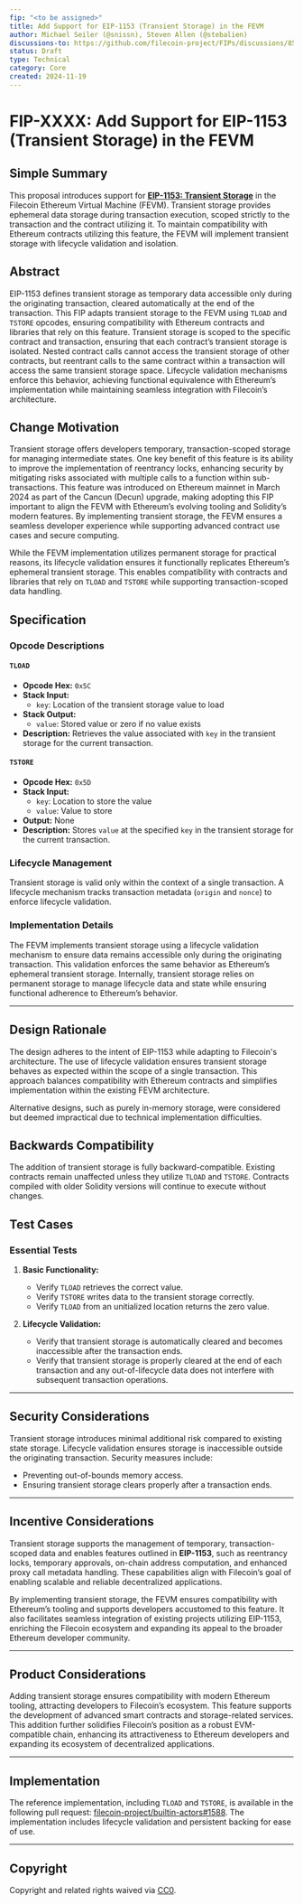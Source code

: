 ```yaml
---
fip: "<to be assigned>"  
title: Add Support for EIP-1153 (Transient Storage) in the FEVM  
author: Michael Seiler (@snissn), Steven Allen (@stebalien)  
discussions-to: https://github.com/filecoin-project/FIPs/discussions/855
status: Draft  
type: Technical  
category: Core  
created: 2024-11-19  
---
```


# FIP-XXXX: Add Support for EIP-1153 (Transient Storage) in the FEVM

## Simple Summary
This proposal introduces support for **[EIP-1153: Transient Storage](https://eips.ethereum.org/EIPS/eip-1153)** in the Filecoin Ethereum Virtual Machine (FEVM). Transient storage provides ephemeral data storage during transaction execution, scoped strictly to the transaction and the contract utilizing it. To maintain compatibility with Ethereum contracts utilizing this feature, the FEVM will implement transient storage with lifecycle validation and isolation.

## Abstract
EIP-1153 defines transient storage as temporary data accessible only during the originating transaction, cleared automatically at the end of the transaction. This FIP adapts transient storage to the FEVM using `TLOAD` and `TSTORE` opcodes, ensuring compatibility with Ethereum contracts and libraries that rely on this feature. Transient storage is scoped to the specific contract and transaction, ensuring that each contract’s transient storage is isolated. Nested contract calls cannot access the transient storage of other contracts, but reentrant calls to the same contract within a transaction will access the same transient storage space. Lifecycle validation mechanisms enforce this behavior, achieving functional equivalence with Ethereum’s implementation while maintaining seamless integration with Filecoin’s architecture.

## Change Motivation
Transient storage offers developers temporary, transaction-scoped storage for managing intermediate states. One key benefit of this feature is its ability to improve the implementation of reentrancy locks, enhancing security by mitigating risks associated with multiple calls to a function within sub-transactions. This feature was introduced on Ethereum mainnet in March 2024 as part of the Cancun (Decun) upgrade, making adopting this FIP important to align the FEVM with Ethereum’s evolving tooling and Solidity’s modern features. By implementing transient storage, the FEVM ensures a seamless developer experience while supporting advanced contract use cases and secure computing.

While the FEVM implementation utilizes permanent storage for practical reasons, its lifecycle validation ensures it functionally replicates Ethereum’s ephemeral transient storage. This enables compatibility with contracts and libraries that rely on `TLOAD` and `TSTORE` while supporting transaction-scoped data handling.

## Specification

### Opcode Descriptions

#### `TLOAD`
- **Opcode Hex:** `0x5C`  
- **Stack Input:**  
  - `key`: Location of the transient storage value to load  
- **Stack Output:**  
  - `value`: Stored value or zero if no value exists  
- **Description:** Retrieves the value associated with `key` in the transient storage for the current transaction.

#### `TSTORE`
- **Opcode Hex:** `0x5D`  
- **Stack Input:**  
  - `key`: Location to store the value  
  - `value`: Value to store  
- **Output:** None  
- **Description:** Stores `value` at the specified `key` in the transient storage for the current transaction.

### Lifecycle Management
Transient storage is valid only within the context of a single transaction. A lifecycle mechanism tracks transaction metadata (`origin` and `nonce`) to enforce lifecycle validation. 

### Implementation Details
The FEVM implements transient storage using a lifecycle validation mechanism to ensure data remains accessible only during the originating transaction. This validation enforces the same behavior as Ethereum’s ephemeral transient storage. Internally, transient storage relies on permanent storage to manage lifecycle data and state while ensuring functional adherence to Ethereum’s behavior.

---

## Design Rationale

The design adheres to the intent of EIP-1153 while adapting to Filecoin's architecture. The use of lifecycle validation ensures transient storage behaves as expected within the scope of a single transaction. This approach balances compatibility with Ethereum contracts and simplifies implementation within the existing FEVM architecture. 

Alternative designs, such as purely in-memory storage, were considered but deemed impractical due to technical implementation difficulties.

## Backwards Compatibility
The addition of transient storage is fully backward-compatible. Existing contracts remain unaffected unless they utilize `TLOAD` and `TSTORE`. Contracts compiled with older Solidity versions will continue to execute without changes.

## Test Cases

### Essential Tests
1. **Basic Functionality:**
   - Verify `TLOAD` retrieves the correct value.
   - Verify `TSTORE` writes data to the transient storage correctly.
   - Verify `TLOAD` from an unitialized location returns the zero value.

2. **Lifecycle Validation:**
   - Verify that transient storage is automatically cleared and becomes inaccessible after the transaction ends.
   - Verify that transient storage is properly cleared at the end of each transaction and any out-of-lifecycle data does not interfere with subsequent transaction operations.

---

## Security Considerations
Transient storage introduces minimal additional risk compared to existing state storage. Lifecycle validation ensures storage is inaccessible outside the originating transaction. Security measures include:
- Preventing out-of-bounds memory access.
- Ensuring transient storage clears properly after a transaction ends.

---

## Incentive Considerations
Transient storage supports the management of temporary, transaction-scoped data and enables features outlined in **EIP-1153**, such as reentrancy locks, temporary approvals, on-chain address computation, and enhanced proxy call metadata handling. These capabilities align with Filecoin’s goal of enabling scalable and reliable decentralized applications.

By implementing transient storage, the FEVM ensures compatibility with Ethereum’s tooling and supports developers accustomed to this feature. It also facilitates seamless integration of existing projects utilizing EIP-1153, enriching the Filecoin ecosystem and expanding its appeal to the broader Ethereum developer community.


---

## Product Considerations
Adding transient storage ensures compatibility with modern Ethereum tooling, attracting developers to Filecoin’s ecosystem. This feature supports the development of advanced smart contracts and storage-related services. This addition further solidifies Filecoin’s position as a robust EVM-compatible chain, enhancing its attractiveness to Ethereum developers and expanding its ecosystem of decentralized applications.

---

## Implementation
The reference implementation, including `TLOAD` and `TSTORE`, is available in the following pull request: [filecoin-project/builtin-actors#1588](https://github.com/filecoin-project/builtin-actors/pull/1588). The implementation includes lifecycle validation and persistent backing for ease of use.

---

## Copyright
Copyright and related rights waived via [CC0](https://creativecommons.org/publicdomain/zero/1.0/).  
